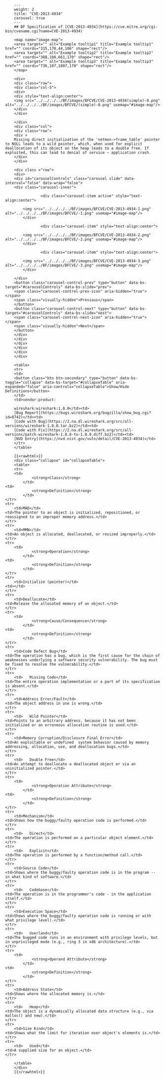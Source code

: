 
		---
		weight: 2
		title: "CVE-2013-4934"
		carousel: true
		---
		## BF Specification of [CVE-2013-4934](https://cve.mitre.org/cgi-bin/cvename.cgi?name=CVE-2013-4934) 

		<map name="image-map">
		<area target="" alt="Example tooltip1" title="Example tooltip1" href="" coords="315,170,44,106" shape="rect"/>
		<area target="" alt="Example tooltip2" title="Example tooltip2" href="" coords="388,108,661,170" shape="rect"/>
		<area target="" alt="Example tooltip3" title="Example tooltip3" href="" coords="736,107,1007,170" shape="rect"/>
		</map>

		<div>
		<div class="row">
		<div class="col-5">
		<div>
		<div style="text-align:center">
		<img src="../../../../BF/images/BFCVE/CVE-2013-4934(simple)-0.png" alt="../../../../BF/images/BFCVE/(simple)-0.png" usemap="#image-map"/>
		</div>
		</div>

		</div>
		<div class="col">
		<div class="row">
		<div >
		Missing direct initialization of the 'netmon->frame_table' pointer to NULL leads to a wild pointer, which, when used for explicit deallocation of its object on the heap leads to a double free. If exploited, this can lead to denial of service – application crash. 
		</div>
		</div>

		<div class ="row">
		<div>
		<div id="carouselControls" class="carousel slide" data-interval="false" data-wrap="false">
		<div class="carousel-inner">
		
					<div class="carousel-item active" style="text-align:center">
				
			<img src="../../../../BF/images/BFCVE/CVE-2013-4934-1.png" alt="../../../../BF/images/BFCVE/-1.png" usemap="#image-map"/>
			</div>
			
					<div class="carousel-item" style="text-align:center">
				
			<img src="../../../../BF/images/BFCVE/CVE-2013-4934-2.png" alt="../../../../BF/images/BFCVE/-2.png" usemap="#image-map"/>
			</div>
			
					<div class="carousel-item" style="text-align:center">
				
			<img src="../../../../BF/images/BFCVE/CVE-2013-4934-3.png" alt="../../../../BF/images/BFCVE/-3.png" usemap="#image-map"/>
			</div>
			
		</div>
		<button class="carousel-control-prev" type="button" data-bs-target="#carouselControls" data-bs-slide="prev">
		<span class="carousel-control-prev-icon" aria-hidden="true"></span>
		<span class="visually-hidden">Previous</span>
		</button>
		<button class="carousel-control-next" type="button" data-bs-target="#carouselControls" data-bs-slide="next">
		<span class="carousel-control-next-icon" aria-hidden="true"></span>
		<span class="visually-hidden">Next</span>
		</button>
		</div>
		</div>
		</div>
		</div>
		</div>
		</div>

		<table>
		<tr>
		<td>
		<button class="btn btn-secondary" type="button" data-bs-toggle="collapse" data-bs-target="#collapseTable" aria-expanded="false" aria-controls="collapseTable">Show/Hide Definitions</button>
		</td>
		<td>vendor:product:

		wireshark:wireshark:1.8.0</td><td>
		[Bug Report](https://bugs.wireshark.org/bugzilla/show_bug.cgi?id=8742)</td><td>
		[Code with Bug](https://2.na.dl.wireshark.org/src/all-versions/wireshark-1.8.0.tar.bz2)</td><td>
		[Code with Fix](https://2.na.dl.wireshark.org/src/all-versions/patch-wireshark-1.8.8-to-1.8.9.diff.bz2)</td><td>
		[NVD Entry](https://nvd.nist.gov/vuln/detail/CVE-2013-4934)</td>
		</tr>
		</table>

		{{<rawhtml>}}
		<div class="collapse" id="collapseTable">
		<table>
		<tr>
		<td>
				<strong>Class</strong>
			</td>
	<td>
				<strong>Definition</strong>
			</td>
	</tr>
	<tr>
		<td>MAD</td>
	<td>The pointer to an object is initialized, repositioned, or reassigned to an improper memory address.</td>
	</tr>
	<tr>
		<td>MMN</td>
	<td>An object is allocated, deallocated, or resized improperly.</td>
	</tr>
	<tr>
		<td>
				<strong>Operation</strong>
			</td>
	<td>
				<strong>Definition</strong>
			</td>
	</tr>
	<tr>
		<td>Initialize (pointer)</td>
	<td></td>
	</tr>
	<tr>
		<td>Deallocate</td>
	<td>Release the allocated memory of an object.</td>
	</tr>
	<tr>
		<td>
				<strong>Cause/Consequence</strong>
			</td>
	<td>
				<strong>Definition</strong>
			</td>
	</tr>
	<tr>
		<td>Code Defect Bug</td>
	<td>The operation has a bug, which is the first cause for the chain of weaknesses underlying a software security vulnerability. The bug must be fixed to resolve the vulnerability.</td>
	</tr>
	<tr>
		<td>   Missing Code</td>
	<td>The entire operation implementation or a part of its specification is absent.</td>
	</tr>
	<tr>
		<td>Address Error/Fault</td>
	<td>The object address in use is wrong.</td>
	</tr>
	<tr>
		<td>   Wild Pointer</td>
	<td>Points to an arbitrary address, because it has not been initialized or an erroneous allocation routine is used.</td>
	</tr>
	<tr>
		<td>Memory Corruption/Disclosure Final Error</td>
	<td>An exploitable or undefined  system behavior caused by memory addressing, allocation, use, and deallocation bugs.</td>
	</tr>
	<tr>
		<td>   Double Free</td>
	<td>An attempt to deallocate a deallocated object or via an uninitialized pointer.</td>
	</tr>
	<tr>
		<td>
				<strong>Operation Attribute</strong>
			</td>
	<td>
				<strong>Definition</strong>
			</td>
	</tr>
	<tr>
		<td>Mechanism</td>
	<td>Shows how the buggy/faulty operation code is performed.</td>
	</tr>
	<tr>
		<td>   Direct</td>
	<td>The operation is performed on a particular object element.</td>
	</tr>
	<tr>
		<td>   Explicit</td>
	<td>The operation is performed by a function/method call.</td>
	</tr>
	<tr>
		<td>Source Code</td>
	<td>Shows where the buggy/faulty operation code is in the program -- in what kind of software.</td>
	</tr>
	<tr>
		<td>   Codebase</td>
	<td>The operation is in the programmer's code - in the application itself.</td>
	</tr>
	<tr>
		<td>Execution Space</td>
	<td>Shows where the buggy/faulty operation code is running or with what privilege level).</td>
	</tr>
	<tr>
		<td>   Userland</td>
	<td>The bugged code runs in an environment with privilege levels, but in unprivileged mode (e.g., ring 3 in x86 architecture).</td>
	</tr>
	<tr>
		<td>
				<strong>Operand Attribute</strong>
			</td>
	<td>
				<strong>Definition</strong>
			</td>
	</tr>
	<tr>
		<td>Address State</td>
	<td>Shows where the allocated memory is.</td>
	</tr>
	<tr>
		<td>   Heap</td>
	<td>The object is a dynamically allocated data structure (e.g., via malloc() and new).</td>
	</tr>
	<tr>
		<td>Size Kind</td>
	<td>Shows what the limit for iteration over object's elements is.</td>
	</tr>
	<tr>
		<td>   Used</td>
	<td>A supplied size for an object.</td>
	</tr>
	
		</table>
		</div>
		{{</rawhtml>}}
	
